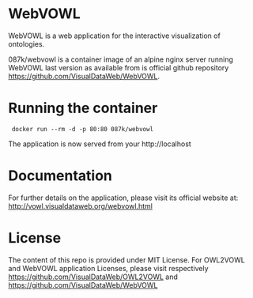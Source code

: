 # WebVOWL

WebVOWL is a web application for the interactive visualization of ontologies.

087k/webvowl is a container image of an alpine nginx server running WebVOWL last version as available from is official github repository https://github.com/VisualDataWeb/WebVOWL.

# Running the container

``` docker run --rm -d -p 80:80 087k/webvowl```

The application is now served from your http://localhost

# Documentation

For further details on the application, please visit its official website at:
http://vowl.visualdataweb.org/webvowl.html

# License
The content of this repo is provided under MIT License. For OWL2VOWL and WebVOWL application Licenses, please visit respectively 
https://github.com/VisualDataWeb/OWL2VOWL and https://github.com/VisualDataWeb/WebVOWL


